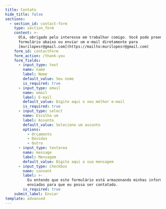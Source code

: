 ```yaml
---
title: Contato
hide_title: false
sections:
  - section_id: contact-form
    type: section_form
    content: >-
      Olá, obrigado pelo interesse em trabalhar comigo. Você pode preencher o
      formulário abaixo ou enviar um e-mail diretamente para
      [murilopesr@gmail.com](https://mailto:murilopesr@gmail.com)
    form_id: contactForm
    form_action: /thank-you
    form_fields:
      - input_type: text
        name: name
        label: Nome
        default_value: Seu nome
        is_required: true
      - input_type: email
        name: email
        label: E-mail
        default_value: Digite aqui o seu melhor e-mail
        is_required: true
      - input_type: select
        name: Escolha um
        label: Assunto
        default_value: Selecione um assunto
        options:
          - Orçamento
          - Dúvidas
          - Outro
      - input_type: textarea
        name: message
        label: Mensagem
        default_value: Digite aqui a sua mensagem
      - input_type: checkbox
        name: consent
        label: >-
          Eu entendo que este formulário está armazenando minhas informações
          enviadas para que eu possa ser contatado.
        is_required: true
    submit_label: Enviar
template: advanced
---
```

